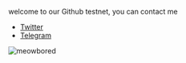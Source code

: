 welcome to our Github testnet, you can contact me 
* [Twitter](https://twitter.com/Fataalbar24)
* [Telegram](https://t.me/Fatalbar)

![meowbored](https://user-images.githubusercontent.com/81378817/178120954-6bfa6c8b-c582-485e-95b5-97dbeb77d762.png)
